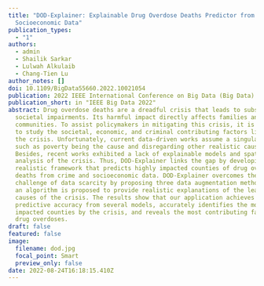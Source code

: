 ```yaml
---
title: "DOD-Explainer: Explainable Drug Overdose Deaths Predictor from Crime and
  Socioeconomic Data"
publication_types:
  - "1"
authors:
  - admin
  - Shailik Sarkar
  - Lulwah Alkulaib
  - Chang-Tien Lu
author_notes: []
doi: 10.1109/BigData55660.2022.10021054
publication: 2022 IEEE International Conference on Big Data (Big Data)
publication_short: in "IEEE Big Data 2022"
abstract: Drug overdose deaths are a dreadful crisis that leads to substantial
  societal impairments. Its harmful impact directly affects families and
  communities. To assist policymakers in mitigating this crisis, it is crucial
  to study the societal, economic, and criminal contributing factors linked to
  the crisis. Unfortunately, current data-driven works assume a singular factor,
  such as poverty being the cause and disregarding other realistic causes.
  Besides, recent works exhibited a lack of explainable models and spatial
  analysis of the crisis. Thus, DOD-Explainer links the gap by developing a
  realistic framework that predicts highly impacted counties of drug overdose
  deaths from crime and socioeconomic data. DOD-Explainer overcomes the
  challenge of data scarcity by proposing three data augmentation methods. Then,
  an algorithm is proposed to provide realistic explanations of the leading
  causes of the crisis. The results show that our application achieves the best
  predictive accuracy from several models, accurately identifies the most/least
  impacted counties by the crisis, and reveals the most contributing factors of
  drug overdoses.
draft: false
featured: false
image:
  filename: dod.jpg
  focal_point: Smart
  preview_only: false
date: 2022-08-24T16:18:15.410Z
---
```

